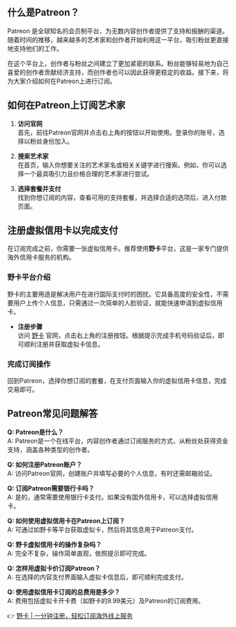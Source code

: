 ## 什么是Patreon？

Patreon 是全球知名的会员制平台，为无数内容创作者提供了支持和报酬的渠道。随着时间的推移，越来越多的艺术家和创作者开始利用这一平台，吸引粉丝更直接地支持他们的工作。

在这个平台上，创作者与粉丝之间建立了更加紧密的联系。粉丝能够轻易地为自己喜爱的创作者贡献经济支持，而创作者也可以因此获得更稳定的收益。接下来，将为大家介绍如何在Patreon上进行订阅。

## 如何在Patreon上订阅艺术家

1. **访问官网**  
   首先，前往Patreon官网并点击右上角的按钮以开始使用。登录你的账号，选择以粉丝身份加入。

2. **搜索艺术家**  
   在首页，输入你想要关注的艺术家名或相关关键字进行搜索。例如，你可以选择一个最具吸引力且价格合理的艺术家进行尝试。

3. **选择套餐并支付**  
   找到你想订阅的内容，查看可用的支持套餐，并选择合适的选项后，进入付款页面。

## 注册虚拟信用卡以完成支付

在订阅完成之前，你需要一张虚拟信用卡。推荐使用**野卡**平台，这是一家专门提供海外信用卡服务的机构。

### 野卡平台介绍

野卡的主要用途是解决用户在进行国际支付时的困扰。它具备高度的安全性，不需要用户上传个人信息，只需通过一次简单的人脸验证，就能快速申请到虚拟信用卡。

- **注册步骤**  
  访问 [野卡](https://bit.ly/bewildcard) 官网，点击右上角的注册按钮。根据提示完成手机号码验证后，即可顺利注册并获取虚拟卡信息。

### 完成订阅操作

回到Patreon，选择你想订阅的套餐，在支付页面输入你的虚拟信用卡信息，完成交易即可。

## Patreon常见问题解答

**Q: Patreon是什么？**  
A: Patreon是一个在线平台，内容创作者通过订阅服务的方式，从粉丝处获得资金支持，涵盖各种类型的创作者。

**Q: 如何注册Patreon账户？**  
A: 访问Patreon官网，创建账户并填写必要的个人信息，有时还需邮箱验证。

**Q: 订阅Patreon需要银行卡吗？**  
A: 是的，通常需要使用银行卡支付。如果没有国外信用卡，可以选择虚拟信用卡。

**Q: 如何使用虚拟信用卡在Patreon上订阅？**  
A: 可通过如野卡等平台获取虚拟卡，然后将其信息用于Patreon支付。

**Q: 野卡虚拟信用卡的操作复杂吗？**  
A: 完全不复杂，操作简单直观，依照提示即可完成。

**Q: 怎样用虚拟卡价订阅Patreon？**  
A: 在选择的内容支付界面输入虚拟卡信息后，即可顺利完成支付。

**Q: 使用虚拟信用卡订阅的总费用是多少？**  
A: 费用包括虚拟卡开卡费（如野卡的9.99美元）及Patreon的订阅费用。

👉 [野卡 | 一分钟注册，轻松订阅海外线上服务](https://bit.ly/bewildcard)